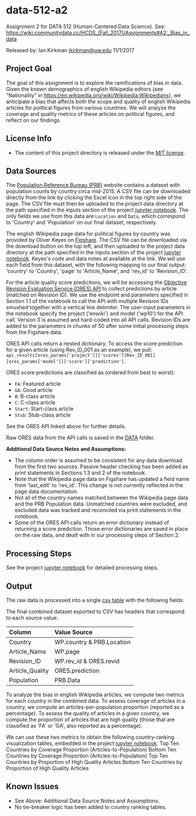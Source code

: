 # data-512-a2
Assignment 2 for DATA 512 (Human-Centered Data Science). See: https://wiki.communitydata.cc/HCDS_(Fall_2017)/Assignments#A2:_Bias_in_data

Released by: Ian Kirkman ikirkman@uw.edu 11/1/2017

## Project Goal
The goal of this assignment is to explore the ramifications of bias in data. Given the known demographics of english Wikipedia editors (see "Nationality" in https://en.wikipedia.org/wiki/Wikipedia:Wikipedians), we anticipate a bias that affects both the scope and quality of english Wikipedia articles for political figures from various countries. We will analyze the coverage and quality metrics of these articles on political figures, and reflect on our findings.

## License Info
 - The content of this project directory is released under the [MIT license](LICENSE.md).

## Data Sources
The [Population Reference Bureau (PRB)](http://www.prb.org/DataFinder/Topic/Rankings.aspx?ind=14) website contains a dataset with population counts by country circa mid-2015. A CSV file can be downloaded directly from the link by clicking the Excel icon in the top right side of the page. The CSV file must then be uploaded to the project data directory at the path specified in the inputs section of the project [jupyter notebook](hcds-a12-bias.ipynb). The only fields we use from this data are `Location` and `Data`, which correspond to 'Country' and 'Population' on our final dataset, respectively.

The english Wikipedia page data for political figures by country was provided by Oliver Keyes on [Figshare](https://figshare.com/articles/Untitled_Item/5513449). The CSV file can be downloaded via the download button on the top left, and then uploaded to the project data directory at the path specified in the inputs section of the project [jupyter notebook](hcds-a12-bias.ipynb). Keyes's code and data notes at available at the link. We will use each field from this dataset, with the following mapping to our final output: 'country' to 'Country', 'page' to 'Article_Name', and 'rev_id' to 'Revision_ID'.

For the article quality score predicitons, we will be accessing the [Objective Revision Evaluation Service (ORES) API](https://www.mediawiki.org/wiki/ORES) to collect predictions by article (matched on Revision ID). We use the endpoint and parameters specified in Section 1.1 of the notebook to call the API with multiple Revision IDs smushed together with a vertical line delimiter. The user-input parameters in the notebook specify the project ('enwiki') and model ('wp10') for the API call. Version 3 is assumed and hard-coded into all API calls. Revision IDs are added to the parameters in chunks of 50 after some initial processing steps from the Figshare data.

ORES API calls return a nested dictionary. To access the score prediction for a given article (using Rev_ID_001 as an example), we pull: `api_results[ores_params['project']]['scores'][Rev_ID_001][ores_params['model']]['score']['prediction']`. 

ORES score predictions are classified as (ordered from best to worst):
- `FA`: Featured article
- `GA`: Good article
- `B`: B-class article
- `C`: C-class article
- `Start`: Start-class article
- `Stub`: Stub-class article

See the ORES API linked above for further details.

Raw ORES data from the API calls is saved in the [DATA](DATA/) folder.

**Additional Data Source Notes and Assumptions:**
- The column order is assumed to be consistent for any data download from the first two sources. Passive header checking has been added as print statements in Sections 1.3 and 2 of the notebook.
- Note that the Wikipedia page data on Figshare has updated a field name from 'last_edit' to 'rev_id'. This change is not currently reflected in the page data documentation.
- Not all of the country names matched between the Wikipedia page data and the PRB Population data. Unmatched countries were excluded, and excluded data was tracked and reconciled via print statements in the notebook.
- Some of the ORES API calls return an error dictionary instead of returning a score prediction. Those error dictionaries are saved in place on the raw data, and dealt with in our processing steps of Section 2.


## Processing Steps
See the project [jupyter notebook](hcds-a12-bias.ipynb) for detailed processing steps.

## Output
The raw data is processed into a single [csv table](OUTPUT/processed_wp_prb_ores_data.csv) with the following fields:

The final combined dataset exported to CSV has headers that correspond to each source value:

| Column | Value Source |
| :--- | :--- |
| Country	| WP.country & PRB.Location  |
| Article_Name	| WP.page |
| Revision_ID	| WP.rev_id & ORES.revid |
| Article_Quality	| ORES.prediction |
| Population	| PRB.Data |

To analyze the bias in english Wikipedia articles, we compute two metrics for each country in the combined data. To assess coverage of articles in a country, we compute an articles-per-population proportion (reported as a percentage). To assess the quality of articles in a given country, we compute the proportion of articles that are high quality (those that are classified as 'FA' or 'GA', also reported as a percentage).

We can use these two metrics to obtain the following country-ranking visualization tables, embedded in the project [jupyter notebook](hcds-a12-bias.ipynb):
Top Ten Countries by Coverage Proportion (Articles-to-Population)
Bottom Ten Countries by Coverage Proportion (Articles-to-Population)
Top Ten Countries by Proportion of High Quality Articles
Bottom Ten Countries by Proportion of High Quality Articles


## Known Issues

- See Above: Additional Data Source Notes and Assumptions.
- No tie-breaker logic has been added to country ranking tables.
